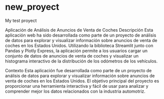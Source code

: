 # new_proyect
My test proyect

Aplicación de Análisis de Anuncios de Venta de Coches
Descripción
Esta aplicación web ha sido desarrollada como parte de un proyecto de análisis de datos para explorar y visualizar información sobre anuncios de venta de coches en los Estados Unidos. Utilizando la biblioteca Streamlit junto con Pandas y Plotly Express, la aplicación permite a los usuarios cargar un conjunto de datos de anuncios de venta de coches y visualizar un histograma interactivo de la distribución de los odómetros de los vehículos.

Contexto
Esta aplicación fue desarrollada como parte de un proyecto de análisis de datos para explorar y visualizar información sobre anuncios de venta de coches en los Estados Unidos. El objetivo principal del proyecto es proporcionar una herramienta interactiva y fácil de usar para analizar y comprender mejor los datos relacionados con la industria automotriz.
